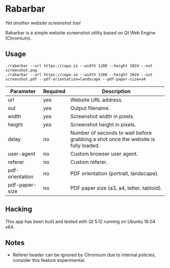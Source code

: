 # Rabarbar

*Yet another website screenshot tool*

Rabarbar is a simple website screenshot utility based on Qt Web Engine (Chromium).

## Usage
~~~
./rabarbar --url https://cepa.io --width 1280 --height 1024 --out screenshot.png
./rabarbar --url https://cepa.io --width 1280 --height 1024 --out screenshot.pdf --pdf-orientation=landscape --pdf-paper-size=a4
~~~

Parameter       | Required | Description
--------------- | -------- | -----------
url             | yes      | Website URL address.
out             | yes      | Output filename.
width           | yes      | Screenshot width in pixels.
height          | yes      | Screenshot height in pixels.
delay           | no       | Number of seconds to wait before grabbing a shot once the website is fully loaded.
user-agent      | no       | Custom browser user agent.
referer         | no       | Custom referer.
pdf-orientation | no       | PDF orientation (portrait, landscape).
pdf-paper-size  | no       | PDF paper size (a3, a4, letter, tabloid).

## Hacking
This app has been built and tested with Qt 5.12 running on Ubuntu 18.04 x64.

## Notes
- Referer header can be ignored by Chromium due to internal policies, consider this feature experimental.
